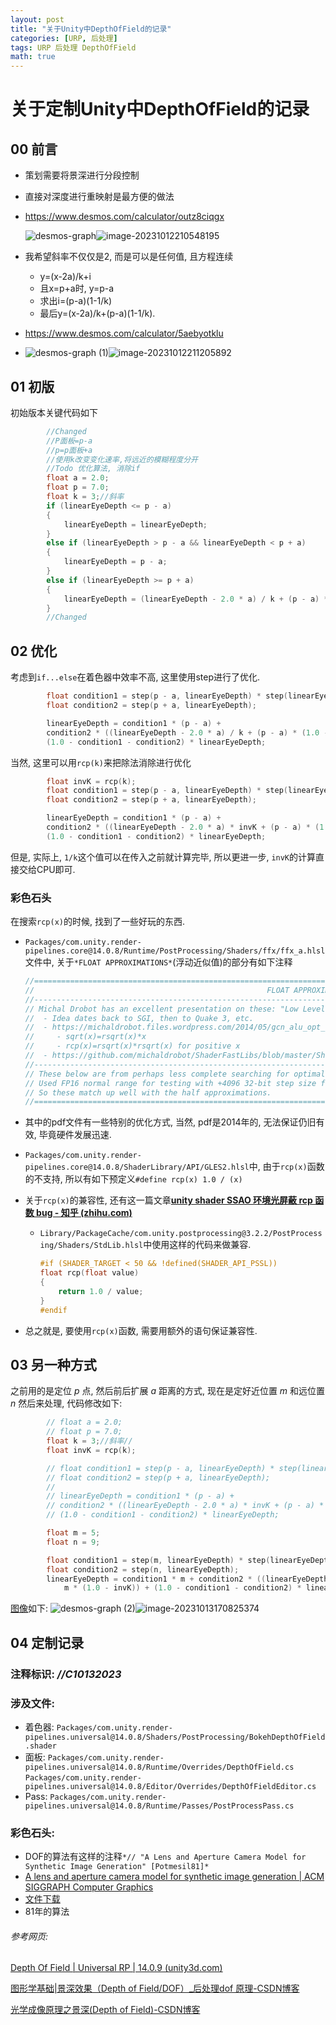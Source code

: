 ```yaml
---
layout: post
title: "关于Unity中DepthOfField的记录"
categories: [URP, 后处理]
tags: URP 后处理 DepthOfField
math: true
---
```


# 关于定制Unity中DepthOfField的记录

## 00 前言

- 策划需要将景深进行分段控制

- 直接对深度进行重映射是最方便的做法

- https://www.desmos.com/calculator/outz8ciqgx

  ![desmos-graph](/assets/image/desmos-graph.png)![image-20231012210548195](/assets/image/image-20231012210548195.png)

- 我希望斜率不仅仅是2, 而是可以是任何值, 且方程连续
  - y=(x-2a)/k+i
  - 且x=p+a时, y=p-a
  - 求出i=(p-a)(1-1/k)
  - 最后y=(x-2a)/k+(p-a)(1-1/k).
- https://www.desmos.com/calculator/5aebyotklu
- ![desmos-graph (1)](/assets/image/desmos-graph_1.png)![image-20231012211205892](/assets/image/image-20231012211205892.png)

## 01 初版

初始版本关键代码如下

```c++
        //Changed
        //P面板=p-a
        //p=p面板+a
        //使用k改变变化速率,将远近的模糊程度分开
        //Todo 优化算法, 消除if
        float a = 2.0;
        float p = 7.0;
        float k = 3;//斜率
        if (linearEyeDepth <= p - a)
        {
            linearEyeDepth = linearEyeDepth;
        }
        else if (linearEyeDepth > p - a && linearEyeDepth < p + a)
        {
            linearEyeDepth = p - a;
        }
        else if (linearEyeDepth >= p + a)
        {
            linearEyeDepth = (linearEyeDepth - 2.0 * a) / k + (p - a) * (1.0 - 1 / k);
        }
        //Changed
```

## 02 优化

考虑到```if...else```在着色器中效率不高, 这里使用step进行了优化.

```c++
        float condition1 = step(p - a, linearEyeDepth) * step(linearEyeDepth, p + a);
        float condition2 = step(p + a, linearEyeDepth);

        linearEyeDepth = condition1 * (p - a) +
        condition2 * ((linearEyeDepth - 2.0 * a) / k + (p - a) * (1.0 - 1 / k)) +
        (1.0 - condition1 - condition2) * linearEyeDepth;
```

当然, 这里可以用```rcp(k)```来把除法消除进行优化

```c++
        float invK = rcp(k);
        float condition1 = step(p - a, linearEyeDepth) * step(linearEyeDepth, p + a);
        float condition2 = step(p + a, linearEyeDepth);

        linearEyeDepth = condition1 * (p - a) +
        condition2 * ((linearEyeDepth - 2.0 * a) * invK + (p - a) * (1.0 - invK)) +
        (1.0 - condition1 - condition2) * linearEyeDepth;
```

但是, 实际上, ```1/k```这个值可以在传入之前就计算完毕, 所以更进一步, ```invK```的计算直接交给CPU即可.

### 彩色石头

在搜索```rcp(x)```的时候, 找到了一些好玩的东西.

- ```Packages/com.unity.render-pipelines.core@14.0.8/Runtime/PostProcessing/Shaders/ffx/ffx_a.hlsl```文件中, 关于```*FLOAT APPROXIMATIONS*```(浮动近似值)的部分有如下注释

  ```c++
  //==============================================================================================================================
  //                                                    FLOAT APPROXIMATIONS
  //------------------------------------------------------------------------------------------------------------------------------
  // Michal Drobot has an excellent presentation on these: "Low Level Optimizations For GCN",
  //  - Idea dates back to SGI, then to Quake 3, etc.
  //  - https://michaldrobot.files.wordpress.com/2014/05/gcn_alu_opt_digitaldragons2014.pdf
  //     - sqrt(x)=rsqrt(x)*x
  //     - rcp(x)=rsqrt(x)*rsqrt(x) for positive x
  //  - https://github.com/michaldrobot/ShaderFastLibs/blob/master/ShaderFastMathLib.h
  //------------------------------------------------------------------------------------------------------------------------------
  // These below are from perhaps less complete searching for optimal.
  // Used FP16 normal range for testing with +4096 32-bit step size for sampling error.
  // So these match up well with the half approximations.
  //==============================================================================================================================
  ```

- 其中的pdf文件有一些特别的优化方式, 当然, pdf是2014年的, 无法保证仍旧有效, 毕竟硬件发展迅速.

- ```Packages/com.unity.render-pipelines.core@14.0.8/ShaderLibrary/API/GLES2.hlsl```中, 由于```rcp(x)```函数的不支持, 所以有如下预定义```#define rcp(x) 1.0 / (x)```

- 关于```rcp(x)```的兼容性, 还有这一篇文章[**unity shader SSAO 环境光屏蔽 rcp 函数 bug - 知乎 (zhihu.com)**](https://zhuanlan.zhihu.com/p/489666024)

  - ```Library/PackageCache/com.unity.postprocessing@3.2.2/PostProcessing/Shaders/StdLib.hlsl```中使用这样的代码来做兼容.

    ```c++
    #if (SHADER_TARGET < 50 && !defined(SHADER_API_PSSL))
    float rcp(float value)
    {
        return 1.0 / value;
    }
    #endif
    ```

- 总之就是, 要使用```rcp(x)```函数, 需要用额外的语句保证兼容性.


## 03 另一种方式

之前用的是定位 $p$ 点, 然后前后扩展 $a$ 距离的方式, 现在是定好近位置 $m$ 和远位置 $n$ 然后来处理, 代码修改如下:
```c++
        // float a = 2.0;
        // float p = 7.0;        
        float k = 3;//斜率//
        float invK = rcp(k);

        // float condition1 = step(p - a, linearEyeDepth) * step(linearEyeDepth, p + a);
        // float condition2 = step(p + a, linearEyeDepth);
        //
        // linearEyeDepth = condition1 * (p - a) +
        // condition2 * ((linearEyeDepth - 2.0 * a) * invK + (p - a) * (1.0 - invK)) +
        // (1.0 - condition1 - condition2) * linearEyeDepth;

        float m = 5;
        float n = 9;

        float condition1 = step(m, linearEyeDepth) * step(linearEyeDepth, n);
        float condition2 = step(n, linearEyeDepth);
        linearEyeDepth = condition1 * m + condition2 * ((linearEyeDepth - (n - m)) * invK +
            m * (1.0 - invK)) + (1.0 - condition1 - condition2) * linearEyeDepth;
```

[图像](https://www.desmos.com/calculator/ojdhutm9gs)如下:
![desmos-graph (2)](/assets/image/desmos-graph_2.png)![image-20231013170825374](/assets/image/image-20231013170825374.png)

## 04 定制记录

### 注释标识: *//C10132023*

### 涉及文件:

- 着色器: 
  ```Packages/com.unity.render-pipelines.universal@14.0.8/Shaders/PostProcessing/BokehDepthOfField.shader```
- 面板: 
  ```Packages/com.unity.render-pipelines.universal@14.0.8/Runtime/Overrides/DepthOfField.cs```
  ```Packages/com.unity.render-pipelines.universal@14.0.8/Editor/Overrides/DepthOfFieldEditor.cs```
- Pass:
  ```Packages/com.unity.render-pipelines.universal@14.0.8/Runtime/Passes/PostProcessPass.cs```

### 彩色石头:

- DOF的算法有这样的注释```*// "A Lens and Aperture Camera Model for Synthetic Image Generation" [Potmesil81]*```
- [A lens and aperture camera model for synthetic image generation \| ACM SIGGRAPH Computer Graphics](https://dl.acm.org/doi/10.1145/965161.806818)
- [文件下载](https://dl.acm.org/doi/pdf/10.1145/965161.806818)
- 81年的算法

###### 参考网页: 

[Depth Of Field \| Universal RP \| 14.0.9 (unity3d.com)](https://docs.unity3d.com/Packages/com.unity.render-pipelines.universal@14.0/manual/post-processing-depth-of-field.html)

[图形学基础\|景深效果（Depth of Field/DOF）_后处理dof 原理-CSDN博客](https://blog.csdn.net/qjh5606/article/details/118960868)

[光学成像原理之景深(Depth of Field)-CSDN博客](https://blog.csdn.net/mingjinliu/article/details/103648118)
